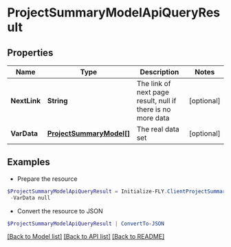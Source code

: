 # ProjectSummaryModelApiQueryResult
## Properties

Name | Type | Description | Notes
------------ | ------------- | ------------- | -------------
**NextLink** | **String** | The link of next page result, null if there is no more data | [optional] 
**VarData** | [**ProjectSummaryModel[]**](ProjectSummaryModel.md) | The real data set | [optional] 

## Examples

- Prepare the resource
```powershell
$ProjectSummaryModelApiQueryResult = Initialize-FLY.ClientProjectSummaryModelApiQueryResult  -NextLink null `
 -VarData null
```

- Convert the resource to JSON
```powershell
$ProjectSummaryModelApiQueryResult | ConvertTo-JSON
```

[[Back to Model list]](../README.md#documentation-for-models) [[Back to API list]](../README.md#documentation-for-api-endpoints) [[Back to README]](../README.md)
